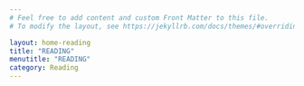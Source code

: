 ```yaml
---
# Feel free to add content and custom Front Matter to this file.
# To modify the layout, see https://jekyllrb.com/docs/themes/#overriding-theme-defaults

layout: home-reading
title: "READING"
menutitle: "READING"
category: Reading
---
```

